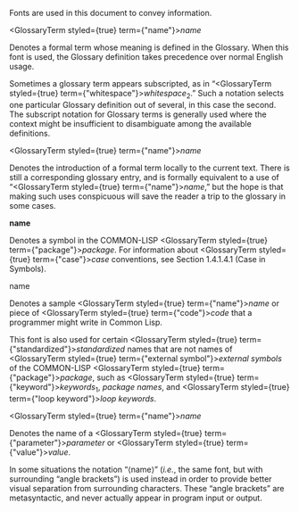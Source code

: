  



Fonts are used in this document to convey information. 



<GlossaryTerm styled={true} term={"name"}><i>name</i></GlossaryTerm> 



Denotes a formal term whose meaning is defined in the Glossary. When this font is used, the Glossary definition takes precedence over normal English usage. 



Sometimes a glossary term appears subscripted, as in “<GlossaryTerm styled={true} term={"whitespace"}><i>whitespace</i></GlossaryTerm><sub>2</sub>.” Such a notation selects one particular Glossary definition out of several, in this case the second. The subscript notation for Glossary terms is generally used where the context might be insufficient to disambiguate among the available definitions. 



<GlossaryTerm styled={true} term={"name"}><i>name</i></GlossaryTerm> 



Denotes the introduction of a formal term locally to the current text. There is still a corresponding glossary entry, and is formally equivalent to a use of “<GlossaryTerm styled={true} term={"name"}><i>name</i></GlossaryTerm>,” but the hope is that making such uses conspicuous will save the reader a trip to the glossary in some cases. 



**name** 



Denotes a symbol in the COMMON-LISP <GlossaryTerm styled={true} term={"package"}><i>package</i></GlossaryTerm>. For information about <GlossaryTerm styled={true} term={"case"}><i>case</i></GlossaryTerm> conventions, see Section 1.4.1.4.1 (Case in Symbols). 



name 



Denotes a sample <GlossaryTerm styled={true} term={"name"}><i>name</i></GlossaryTerm> or piece of <GlossaryTerm styled={true} term={"code"}><i>code</i></GlossaryTerm> that a programmer might write in Common Lisp. 



This font is also used for certain <GlossaryTerm styled={true} term={"standardized"}><i>standardized</i></GlossaryTerm> names that are not names of <GlossaryTerm styled={true} term={"external symbol"}><i>external symbols</i></GlossaryTerm> of the COMMON-LISP <GlossaryTerm styled={true} term={"package"}><i>package</i></GlossaryTerm>, such as <GlossaryTerm styled={true} term={"keyword"}><i>keywords</i></GlossaryTerm><sub>1</sub>, *package names*, and <GlossaryTerm styled={true} term={"loop keyword"}><i>loop keywords</i></GlossaryTerm>. 



<GlossaryTerm styled={true} term={"name"}><i>name</i></GlossaryTerm> 



Denotes the name of a <GlossaryTerm styled={true} term={"parameter"}><i>parameter</i></GlossaryTerm> or <GlossaryTerm styled={true} term={"value"}><i>value</i></GlossaryTerm>. 



In some situations the notation “⟨name⟩” (*i.e.*, the same font, but with surrounding “angle brackets”) is used instead in order to provide better visual separation from surrounding characters. These “angle brackets” are metasyntactic, and never actually appear in program input or output.  







